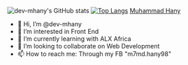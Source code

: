 ![dev-mhany's GitHub stats](https://github-readme-stats.vercel.app/api?username=dev-mhany&show_icons=true&theme=transparent)
[![Top Langs](https://github-readme-stats.vercel.app/api/top-langs/?username=dev-mhany&layout=donut)](https://github.com/anuraghazra/github-readme-stats)
[Muhammad Hany](https://eg.linkedin.com/in/muhammad-hany-dev?trk=profile-badge)
              

- 👋 Hi, I’m @dev-mhany
- 👀 I’m interested in Front End 
- 🌱 I’m currently learning with ALX Africa
- 💞️ I’m looking to collaborate on Web Development
- 📫 How to reach me: Through my FB "m7md.hany98"

<!---
dev-mhany/dev-mhany is a ✨ special ✨ repository because its `README.md` (this file) appears on your GitHub profile.
You can click the Preview link to take a look at your changes.
--->
